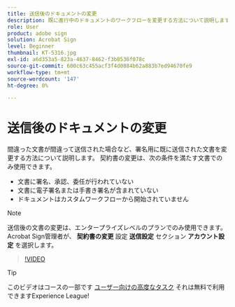 ```yaml
---
title: 送信後のドキュメントの変更
description: 既に進行中のドキュメントのワークフローを変更する方法について説明します
role: User
product: adobe sign
solution: Acrobat Sign
level: Beginner
thumbnail: KT-5316.jpg
exl-id: a6d353a5-823a-4637-8462-f3b8536f078c
source-git-commit: 600c63c455acf3f4d0884b62a883b7ed94670fe9
workflow-type: tm+mt
source-wordcount: '147'
ht-degree: 0%

---
```


# 送信後のドキュメントの変更

間違った文書が間違って送信された場合など、署名用に既に送信された文書を変更する方法について説明します。 契約書の変更は、次の条件を満たす文書でのみ使用できます。

* 文書に署名、承認、委任が行われていない
* 文書に電子署名または手書き署名が含まれていない
* ドキュメントはカスタムワークフローから開始されていません


>[!NOTE]
>
>送信後の文書の変更は、エンタープライズレベルのプランでのみ使用できます。 Acrobat Sign管理者が、 **契約書の変更** 設定 **送信設定** セクション **アカウント設定** を選択します。

>[!VIDEO](https://video.tv.adobe.com/v/342299?hidetitle=true)

>[!TIP]
>
>このビデオはコースの一部です [ユーザー向けの高度なタスク](https://experienceleague.adobe.com/?recommended=Sign-U-1-2020.3) それは無料で利用できますExperience League!
